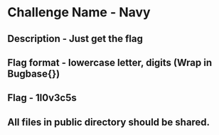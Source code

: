 # Challenge Name - Navy
## Description - Just get the flag
## Flag format - lowercase letter, digits (Wrap in Bugbase{})
## Flag - 1l0v3c5s
## All files in public directory should be shared.